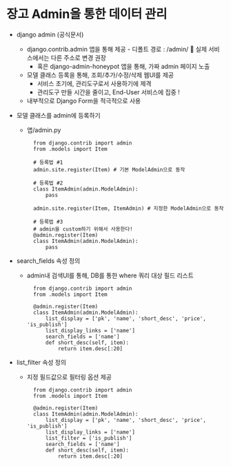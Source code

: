 # 장고 Admin을 통한 데이터 관리

- django admin (공식문서)
    - django.contrib.admin 앱을 통해 제공
            - 디폴트 경로 : /admin/  실제 서비스에서는 다른 주소로 변경 권장
        - 혹은 django-admin-honeypot 앱을 통해, 가짜 admin 페이지 노출
    - 모델 클래스 등록을 통해, 조회/추가/수정/삭제 웹UI를 제공
        - 서비스 초기에, 관리도구로서 사용하기에 제격
        - 관리도구 만들 시간을 줄이고, End-User 서비스에 집중 !
    - 내부적으로 Django Form을 적극적으로 사용

- 모델 클래스를 admin에 등록하기
    - 앱/admin.py

            from django.contrib import admin
            from .models import Item
            
            # 등록법 #1
            admin.site.register(Item) # 기본 ModelAdmin으로 동작
        
            # 등록법 #2
            class ItemAdmin(admin.ModelAdmin):
                pass
            
            admin.site.register(Item, ItemAdmin) # 지정한 ModelAdmin으로 동작
            
            # 등록법 #3
            # admin을 custom하기 위해서 사용한다!
            @admin.register(Item)
            class ItemAdmin(admin.ModelAdmin):
                pass
                
- search_fields 속성 정의
    - admin내 검색UI를 통해, DB를 통한 where 쿼리 대상 필드 리스트

            from django.contrib import admin
            from .models import Item

            @admin.register(Item)
            class ItemAdmin(admin.ModelAdmin):
                list_display = ['pk', 'name', 'short_desc', 'price', 'is_publish']
                list_display_links = ['name']
                search_fields = ['name']
                def short_desc(self, item):
                    return item.desc[:20]

- list_filter 속성 정의
    - 지정 필드값으로 필터링 옵션 제공

            from django.contrib import admin
            from .models import Item

            @admin.register(Item)
            class ItemAdmin(admin.ModelAdmin):
                list_display = ['pk', 'name', 'short_desc', 'price', 'is_publish']
                list_display_links = ['name']
                list_filter = ['is_publish']
                search_fields = ['name']
                def short_desc(self, item):
                    return item.desc[:20]